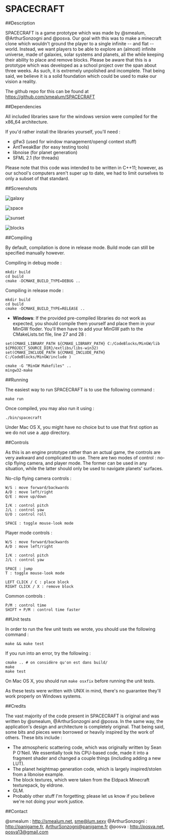 SPACECRAFT
===

##Description

SPACECRAFT is a game prototype which was made by @smealum, @ArthurSonzogni and @posva. Our goal with this was to make a minecraft clone which wouldn't ground the player to a single infinite -- and flat -- world. Instead, we want players to be able to explore an (almost) infinite universe, made of galaxies, solar systems and planets, all the while keeping their ability to place and remove blocks.
Please be aware that this is a prototype which was developed as a school project over the span about three weeks. As such, it is extremely unpolished and incomplete. That being said, we believe it is a solid foundation which could be used to make our vision a reality.

The github repo for this can be found at https://github.com/smealum/SPACECRAFT

##Dependencies

All included libraries save for the windows version were compiled for the x86_64 architecture.

If you'd rather install the libraries yourself, you'll need :

- glfw3 (used for window management/opengl context stuff)
- AntTweakBar (for easy testing tools)
- libnoise (for planet generation)
- SFML 2.1 (for threads)

Please note that this code was intended to be written in C++11; however, as our school's computers aren't super up to date, we had to limit ourselves to only a subset of that standard.

##Screenshots

![galaxy](http://i.imgur.com/KczAZt2.png)

![space](http://i.imgur.com/i5h5K6r.png)

![sunset](http://i.imgur.com/uY6xw1H.png)

![blocks](http://i.imgur.com/qqypYwj.png)

##Compiling

By default, compilation is done in release mode. Build mode can still be specified manually however.

Compiling in debug mode :

```
mkdir build
cd build
cmake -DCMAKE_BUILD_TYPE=DEBUG ..
```

Compiling in release mode :

```
mkdir build
cd build
cmake -DCMAKE_BUILD_TYPE=RELEASE ..
```

- **Windows**:
If the provided pre-compiled libraries do not work as expected, you should compile them yourself and place them in your MinGW floder. You'll then have to add your MinGW path to the CMakeLists.txt file, line 27 and 28 :

```
set(CMAKE_LIBRARY_PATH ${CMAKE_LIBRARY_PATH} C:/CodeBlocks/MinGW/lib ${PROJECT_SOURCE_DIR}/extlibs/libs-win32)
set(CMAKE_INCLUDE_PATH ${CMAKE_INCLUDE_PATH} C:/CodeBlocks/MinGW/include )
```

```
cmake -G "MinGW Makefiles" ..
mingw32-make
```

##Running 

The easiest way to run SPACECRAFT is to use the following command :
```
make run
```
Once compiled, you may also run it using :

```
./bin/spacecraft
```

Under Mac OS X, you might have no choice but to use that first option as we do not use a .app directory.

##Controls

As this is an engine prototype rather than an actual game, the controls are very awkward and complicated to use.
There are two modes of control : no-clip flying camera, and player mode. The former can be used in any situation, while the latter should only be used to navigate planets' surfaces.

No-clip flying camera controls :
```
W/S : move forward/backwards
A/D : move left/right
Q/E : move up/down

I/K : control pitch
J/L : control yaw
U/O : control roll

SPACE : toggle mouse-look mode
```

Player mode controls :
```
W/S : move forward/backwards
A/D : move left/right

I/K : control pitch
J/L : control yaw

SPACE : jump
T : toggle mouse-look mode

LEFT CLICK / C : place block
RIGHT CLICK / X : remove block
```

Common controls :

```
P/M : control time
SHIFT + P/M : control time faster
```

##Unit tests

In order to run the few unit tests we wrote, you should use the following command :

```
make && make test
```

If you run into an error, try the following :

```
cmake .. # on considère qu'on est dans build/
make
make test
```

On Mac OS X, you should run `make osxfix` before running the unit tests.

As these tests were written with UNIX in mind, there's no guarantee they'll work properly on Windows systems.

##Credits

The vast majority of the code present in SPACECRAFT is original and was written by @smealum, @ArthurSonzogni and @posva. In the same way, the application's design and architecture is completely original.
That being said, some bits and pieces were borrowed or heavily inspired by the work of others. These bits include :

- The atmospheric scattering code, which was originally written by Sean P O'Neil. We essentially took his CPU-based code, made it into a fragment shader and changed a couple things (including adding a new LUT).
- The planet heightmap generation code, which is largely inspired/stolen from a libnoise example.
- The block textures, which were taken from the Eldpack Minecraft texturepack, by eldrone.
- GLM. 
- Probably other stuff I'm forgetting; please let us know if you believe we're not doing your work justice.

##Contact

@smealum : http://smealum.net, sme@lum.sexy
@ArthurSonzogni : http://panigame.fr, ArthurSonzogni@panigame.fr
@posva : http://posva.net, posva13@gmail.com
